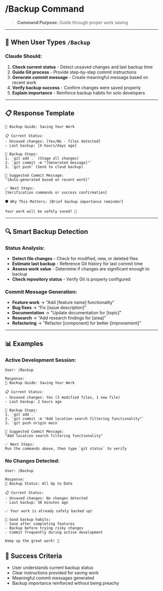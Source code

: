 # /Backup Command

> **Command Purpose:** Guide through proper work saving

---

## 🎯 When User Types `/Backup`

### **Claude Should:**
1. **Check current status** - Detect unsaved changes and last backup time
2. **Guide Git process** - Provide step-by-step commit instructions
3. **Generate commit message** - Create meaningful message based on recent work
4. **Verify backup success** - Confirm changes were saved properly
5. **Explain importance** - Reinforce backup habits for solo developers

---

## 📋 Response Template

```
💾 Backup Guide: Saving Your Work

📋 Current Status:
- Unsaved changes: [Yes/No - files detected]
- Last backup: [X hours/days ago]

🔄 Backup Steps:
1. `git add .` (Stage all changes)
2. `git commit -m "[Generated message]"`
3. `git push` (Send to cloud backup)

💬 Suggested Commit Message:
"[Auto-generated based on recent work]"

✅ Next Steps:
[Verification commands or success confirmation]

🛡️ Why This Matters: [Brief backup importance reminder]

Your work will be safely saved! 🎉
```

---

## 🔍 Smart Backup Detection

### **Status Analysis:**
- **Detect file changes** - Check for modified, new, or deleted files
- **Estimate last backup** - Reference Git history for last commit time
- **Assess work value** - Determine if changes are significant enough to backup
- **Check repository status** - Verify Git is properly configured

### **Commit Message Generation:**
- **Feature work** → "Add [feature name] functionality"
- **Bug fixes** → "Fix [issue description]" 
- **Documentation** → "Update documentation for [topic]"
- **Research** → "Add research findings for [area]"
- **Refactoring** → "Refactor [component] for better [improvement]"

---

## 📊 Examples

### **Active Development Session:**
```
User: /Backup

Response:
💾 Backup Guide: Saving Your Work

📋 Current Status:
- Unsaved changes: Yes (3 modified files, 1 new file)
- Last backup: 2 hours ago

🔄 Backup Steps:
1. `git add .`
2. `git commit -m "Add location search filtering functionality"`
3. `git push origin main`

💬 Suggested Commit Message:
"Add location search filtering functionality"

✅ Next Steps:
Run the commands above, then type `git status` to verify

```

### **No Changes Detected:**
```
User: /Backup

Response:
💾 Backup Status: All Up to Date

📋 Current Status:
- Unsaved changes: No changes detected
- Last backup: 30 minutes ago

✅ Your work is already safely backed up!

🔄 Good backup habits:
- Save after completing features
- Backup before trying risky changes  
- Commit frequently during active development

Keep up the great work! 🌟
```

## 🎯 Success Criteria
- User understands current backup status
- Clear instructions provided for saving work
- Meaningful commit messages generated
- Backup importance reinforced without being preachy